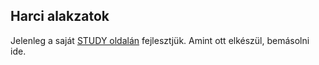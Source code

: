 ## Harci alakzatok

Jelenleg a saját [STUDY oldalán](https://github.com/kaktusztea/km100/wiki/STUDY.harci.alakzatok) fejlesztjük. Amint ott elkészül, bemásolni ide.
